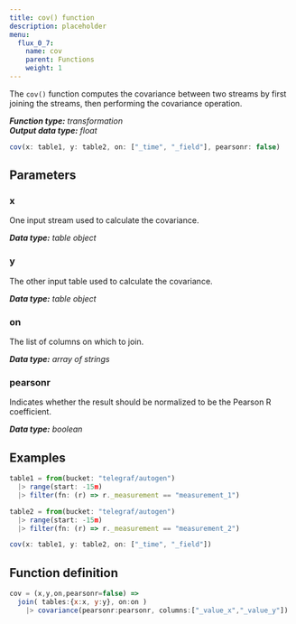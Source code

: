 ```yaml
---
title: cov() function
description: placeholder
menu:
  flux_0_7:
    name: cov
    parent: Functions
    weight: 1
---
```


The `cov()` function computes the covariance between two streams by first joining the streams,
then performing the covariance operation.

_**Function type:** transformation_  
_**Output data type:** float_

```js
cov(x: table1, y: table2, on: ["_time", "_field"], pearsonr: false)
```

## Parameters

### x
One input stream used to calculate the covariance.

_**Data type:** table object_

### y
The other input table used to calculate the covariance.

_**Data type:** table object_


### on
The list of columns on which to join.

_**Data type:** array of strings_


### pearsonr
Indicates whether the result should be normalized to be the Pearson R coefficient.

_**Data type:** boolean_


## Examples

```js
table1 = from(bucket: "telegraf/autogen")
  |> range(start: -15m)
  |> filter(fn: (r) => r._measurement == "measurement_1")

table2 = from(bucket: "telegraf/autogen")
  |> range(start: -15m)
  |> filter(fn: (r) => r._measurement == "measurement_2")

cov(x: table1, y: table2, on: ["_time", "_field"])
```

## Function definition
```js
cov = (x,y,on,pearsonr=false) =>
  join( tables:{x:x, y:y}, on:on )
    |> covariance(pearsonr:pearsonr, columns:["_value_x","_value_y"])
```
